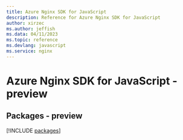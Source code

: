 ```yaml
---
title: Azure Nginx SDK for JavaScript
description: Reference for Azure Nginx SDK for JavaScript
author: xirzec
ms.author: jeffish
ms.data: 04/11/2023
ms.topic: reference
ms.devlang: javascript
ms.service: nginx
---
```

# Azure Nginx SDK for JavaScript - preview
## Packages - preview
[!INCLUDE [packages](nginx-index.md)]